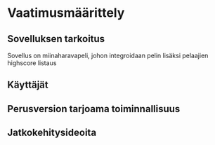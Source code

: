 # Vaatimusmäärittely

## Sovelluksen tarkoitus
Sovellus on miinaharavapeli, johon integroidaan pelin lisäksi pelaajien highscore listaus

## Käyttäjät

## Perusversion tarjoama toiminnallisuus

## Jatkokehitysideoita
